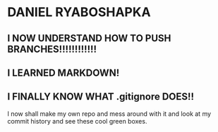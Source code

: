 # DANIEL RYABOSHAPKA
## I NOW UNDERSTAND HOW TO PUSH BRANCHES!!!!!!!!!!!! 
## I LEARNED MARKDOWN! 
## I FINALLY KNOW WHAT .gitignore DOES!! 
I now shall make my own repo and mess around with it and look at my commit history and see these cool green boxes. 